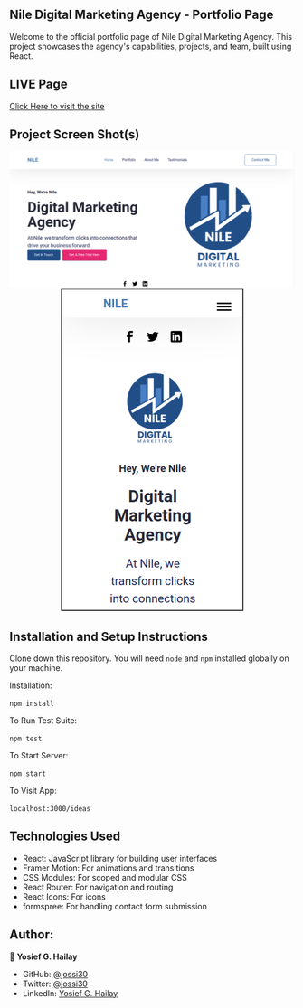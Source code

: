 ## Nile Digital Marketing Agency - Portfolio Page

Welcome to the official portfolio page of Nile Digital Marketing Agency. This project showcases the agency's capabilities, projects, and team, built using React.

## LIVE Page

<div>
  <a href="https://nilemarketingagency.tech/">Click Here to visit the site</a>
</div>
 
## Project Screen Shot(s)   

<div align="center">
  <img alt="Demo" src="./Images/Screenshot from 2024-06-18 16-40-11.png" />
</div>

<div align="center">
  <img alt="Demo" src="./Images/Screenshot from 2024-06-18 16-41-09.png" />
</div>

## Installation and Setup Instructions
  

Clone down this repository. You will need `node` and `npm` installed globally on your machine.  

Installation:

`npm install`  

To Run Test Suite:  

`npm test`  

To Start Server:

`npm start`  

To Visit App:

`localhost:3000/ideas`  

## Technologies Used

- React: JavaScript library for building user interfaces
- Framer Motion: For animations and transitions
- CSS Modules: For scoped and modular CSS
- React Router: For navigation and routing
- React Icons: For icons
- formspree: For handling contact form submission 

## Author:

 👤 **Yosief G. Hailay**

- GitHub: [@jossi30](https://github.com/jossi30)
- Twitter: [@jossi30](https://twitter.com/jossi30_)
- LinkedIn: [Yosief G. Hailay](https://www.linkedin.com/in/yosief-g-hailay-290277213/)

